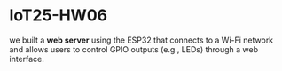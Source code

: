# IoT25-HW06
 we built a **web server** using the ESP32 that connects to a Wi-Fi network and allows users to control GPIO outputs (e.g., LEDs) through a web interface.
